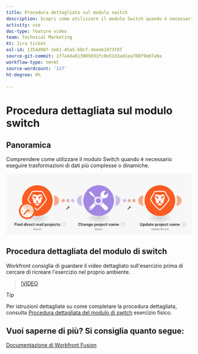 ```yaml
---
title: Procedura dettagliata sul modulo switch
description: Scopri come utilizzare il modulo Switch quando è necessario eseguire trasformazioni di dati più complesse o dinamiche in [!DNL Adobe Workfront Fusion].
activity: use
doc-type: feature video
team: Technical Marketing
kt: Jira ticket
exl-id: 1354d907-3e61-45a5-b8cf-3eee61973f8f
source-git-commit: 1f7a4da813805691fc0e52d3ad1ea708f9e07a9a
workflow-type: tm+mt
source-wordcount: '117'
ht-degree: 0%

---
```


# Procedura dettagliata sul modulo switch

## Panoramica

Comprendere come utilizzare il modulo Switch quando è necessario eseguire trasformazioni di dati più complesse o dinamiche.

![Immagine che utilizza il modulo switch](assets/beyond-basic-modules-4.png)

## Procedura dettagliata del modulo di switch

Workfront consiglia di guardare il video dettagliato sull&#39;esercizio prima di cercare di ricreare l&#39;esercizio nel proprio ambiente.

>[!VIDEO](https://video.tv.adobe.com/v/335290/?quality=12)

>[!TIP]
>
>Per istruzioni dettagliate su come completare la procedura dettagliata, consulta [Procedura dettagliata del modulo di switch](https://experienceleague.adobe.com/docs/workfront-learn/tutorials-workfront/fusion/exercises/switch-module.html?lang=en) esercizio fisico.


## Vuoi saperne di più? Si consiglia quanto segue:

[Documentazione di Workfront Fusion](https://experienceleague.adobe.com/docs/workfront/using/adobe-workfront-fusion/workfront-fusion-2.html?lang=en)
